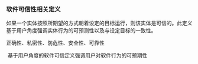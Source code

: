 ### 软件可信性相关定义

​	如果一个实体按照所期望的方式朝着设定的目标运行，则该实体是可信的。此定义基于用户角度强调实体行为的可预测性以及与设定目标的一致性。

正确性、私密性、防危性、安全性、可靠性

​	基于用户角度的软件可信定义强调用户对软件行为的可预期性

